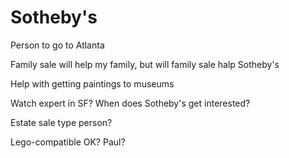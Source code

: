 # Sotheby's

Person to go to Atlanta

Family sale will help my family, but will family sale halp Sotheby's

Help with getting paintings to museums

Watch expert in SF? When does Sotheby's get interested?

Estate sale type person?

Lego-compatible OK? Paul?
